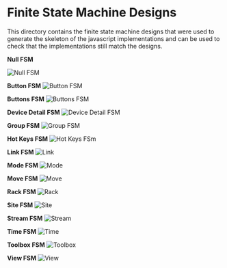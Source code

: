
Finite State Machine Designs
============================

This directory contains the finite state machine designs that were used to
generate the skeleton of the javascript implementations and can be used to
check that the implementations still match the designs.

**Null FSM**

![Null FSM](null.png)

**Button FSM**
![Button FSM](button.png)

**Buttons FSM**
![Buttons FSM](buttons.png)

**Device Detail FSM**
![Device Detail FSM](device_detail.png)

**Group FSM**
![Group FSM](group.png)

**Hot Keys FSM**
![Hot Keys FSm](hotkeys.png)

**Link FSM**
![Link](link.png)

**Mode FSM**
![Mode](mode.png)

**Move FSM**
![Move](move.png)

**Rack FSM**
![Rack](rack.png)

**Site FSM**
![Site](site.png)

**Stream FSM**
![Stream](stream.png)

**Time FSM**
![Time](time.png)

**Toolbox FSM**
![Toolbox](toolbox.png)

**View FSM**
![View](view.png)
